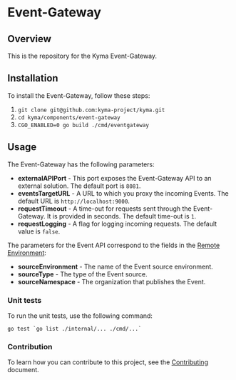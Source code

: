 # Event-Gateway

## Overview

This is the repository for the Kyma Event-Gateway.

## Installation

To install the Event-Gateway, follow these steps:

1. `git clone git@github.com:kyma-project/kyma.git`
1. `cd kyma/components/event-gateway`
1. `CGO_ENABLED=0 go build ./cmd/eventgateway`

## Usage

The Event-Gateway has the following parameters:
- **externalAPIPort** - This port exposes the Event-Gateway API to an external solution. The default port is `8081`.
- **eventsTargetURL** - A URL to which you proxy the incoming Events. The default URL is `http://localhost:9000`.
- **requestTimeout** - A time-out for requests sent through the Event-Gateway. It is provided in seconds. The default time-out is `1`.
- **requestLogging** - A flag for logging incoming requests. The default value is `false`.

The parameters for the Event API correspond to the fields in the [Remote Environment](https://github.com/kyma-project/kyma/tree/master/docs/remote-environment.md):

- **sourceEnvironment** - The name of the Event source environment.
- **sourceType** - The type of the Event source.
- **sourceNamespace** - The organization that publishes the Event.

### Unit tests

To run the unit tests, use the following command:

```
go test `go list ./internal/... ./cmd/...`
```

### Contribution

To learn how you can contribute to this project, see the [Contributing](/CONTRIBUTING.md) document.
